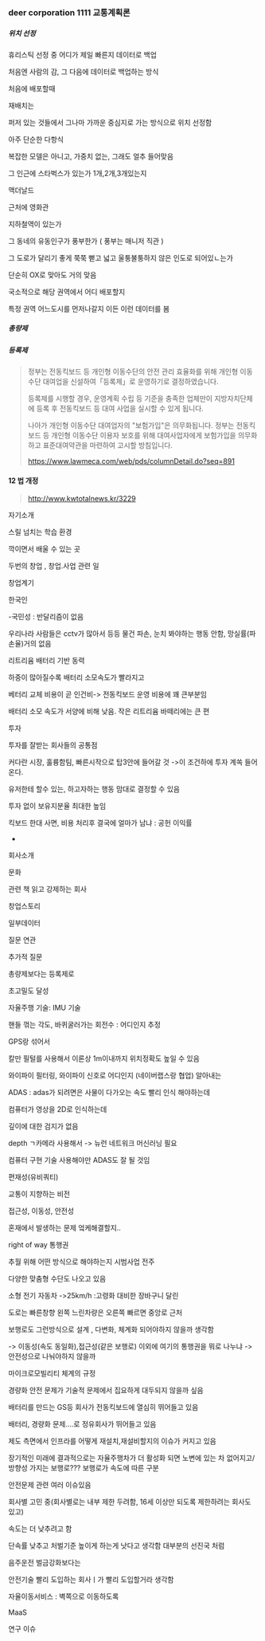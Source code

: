 ### deer corporation 1111 교통계획론

##### 위치 선정

휴리스틱 선정 중 어디가 제일 빠른지 데이터로 백업

처음엔 사람의 감, 그 다음에 데이터로 백업하는 방식

처음에 배포할때



재배치는 

퍼저 있는 것들에서 그나마 가까운 중심지로 가는 방식으로 위치 선정함



아주 단순한 다항식

복잡한 모델은 아니고, 가중치 없는, 그래도 얼추 들어맞음

그 인근에 스타벅스가 있는가 1개,2개,3개있는지

맥더날드

근처에 영화관

지하철역이 있는가

그 동네의 유동인구가 풍부한가 ( 풍부는 매니저 직관 )

그 도로가 달리기 좋게 쭉쭉 뻗고 넓고 울퉁불퉁하지 않은 인도로 되어있ㄴ는가

단순히 OX로 맞아도 거의 맞음

국소적으로 해당 권역에서 어디 배포할지

특정 권역 어느도시를 먼저나갈지 이든 이런 데이터를 봄 



##### 총량제

##### 등록제

>  정부는 전동킥보드 등 개인형 이동수단의 안전 관리 효율화를 위해 개인형 이동수단 대여업을 신설하여「등록제」로 운영하기로 결정하였습니다.
>
> 등록제를 시행할 경우, 운영계획 수립 등 기준을 충족한 업체만이 지방자치단체에 등록 후 전동킥보드 등 대여 사업을 실시할 수 있게 됩니다.
>
> 나아가 개인형 이동수단 대여업자의 "보험가입"은 의무화됩니다. 정부는 전동킥보드 등 개인형 이동수단 이용자 보호를 위해 대여사업자에게 보험가입을 의무화하고 표준대여약관을 마련하여 고시할 방침입니다. 
>
> https://www.lawmeca.com/web/pds/columnDetail.do?seq=891

#### 12 법 개정

> http://www.kwtotalnews.kr/3229

자기소개

스릴 넘치는 학습 환경

깍이면서 배울 수 있는 곳

두번의 창업 , 창업.사업 관련 일 

창업계기 



한국인

-국민성 : 반달리즘이 없음

우리나라 사람들은 cctv가 많아서 등등 물건 파손, 눈치 봐야하는 행동 안함, 망실률(파손율)거의 없음

리트리윰 배터리 기반 동력

하중이 많아질수록 배터리 소모속도가 빨라지고

베터리 교체 비용이 곧 인건비-> 전동킥보드 운영 비용에 꽤 큰부분임

배터리 소모 속도가 서양에 비해 낮음. 작은 리트리윰 바떼리에는 큰 편

투자

투자를 잘받는 회사들의 공통점

커다란 시장, 훌륭함팀, 빠른시작으로 탑3안에 들어갈 것 ->이 조건하에 투자 계쏙 들어온다.



유저한테 할수 있는, 하고자하는 행동 맘대로 결정할 수 있음

투자 없이 보유지분율 최대한 높임

킥보드 한대 사면, 비용 처리후 결국에 얼마가 남냐 : 공헌 이익률

-

회사소개

문화 

관련 책 읽고 강제하는 회사

창업스토리

일부데이터

질문 연관 

추가적 질문



총량제보다는 등록제로





초고밀도 달성



자율주행 기술: IMU 기술

핸들 꺾는 각도, 바퀴굴러가는 회전수 : 어디인지 추정

GPS랑 섞어서 

칼만 필털를 사용해서 이론상 1m이내까지 위치정확도 높일 수 있음

와이파이 필터링, 와이파이 신호로 어디인지 (네이버랩스랑 협업) 알아내는

ADAS : adas가 되려면은 사물이 다가오는 속도 빨리 인식 해야하는데

컴퓨터가 영상을 2D로 인식하는데 

깊이에 대한 검지가 없음

depth ㄱ카메라 사용해서 -> 뉴런 네트워크 머신러닝 필요

컴퓨터 구현 기술 사용해야만 ADAS도 잘 될 것임



편재성(유비쿼티)

교통이 지향하는 비전



접근성, 이동성, 안전성

혼재에서 발생하는 문제 엌케해결할지..

right of way 통행권

추월 위해 어떤 방식으로  해야하는지 시범사업 전주

다양한 맞춤형 수단도 나오고 있음

소형 전기 자동차 ->25km/h :고령화 대비한 장바구니 달린

도로는 빠른창향 왼쪽 느린차량은 오른쪽 빠르면 중앙로 근처

보행로도 그런방식으로 설계 , 다변화, 체계화 되어야하지 않을까 생각함

-> 이동성(속도 동일화),접근성(같은 보행로) 이외에 여기의 통행권을 뭐로 나누냐 -> 안전성으로 나눠야하지 않을까

마이크로모빌리티 체계의 규정

경량화 안전 문제가 기술적 문제에서 집요하게 대두되지 않을까 싶음

배터리를 만드는 GS등 회사가 전동킥보드에 열심히 뛰어들고 있음 

배터리, 경량화 문제....로 정유회사가 뛰어들고 있음

제도 측면에서 인프라를 어떻게 재설치,재설비할지의 이슈가 커지고 있음

장기적인 미래에 결과적으로는 자율주행차가 더 활성화 되면 노변에 있는 차 없어지고/ 방향성 가지는 보행로??? 보행로가 속도에 따른 구분

안전문제 관련 여러 이슈있음

회사별 고민 중(회사별로는 내부 제한 두려함, 16세 이상만 되도록 제한하려는 회사도 있고)

속도는 더 낮추려고 함

단속률 낮추고 처벌기준 높이게 하는게 낫다고 생각함 대부분의 선진국 처럼

음주운전 벌금강화보다는 

안전기술 빨리 도입하는 회사ㅣ가 빨리 도입할거라 생각함



자율이동서비스 : 벽쪽으로 이동하도록



 MaaS

연구 이슈



